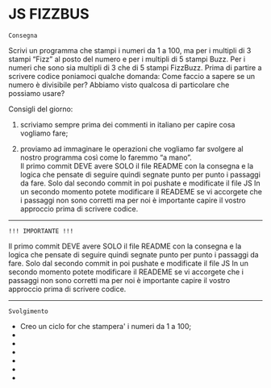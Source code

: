 JS FIZZBUS
===
`Consegna`

Scrivi un programma che stampi i numeri da 1 a 100,
ma per i multipli di 3 stampi “Fizz” al posto del numero e per i multipli di 5 stampi Buzz.
Per i numeri che sono sia multipli di 3 che di 5 stampi FizzBuzz.
Prima di partire a scrivere codice poniamoci qualche domanda:
Come faccio a sapere se un numero è divisibile per?
Abbiamo visto qualcosa di particolare che possiamo usare?

Consigli del giorno:
1. scriviamo sempre prima dei commenti in italiano per capire cosa vogliamo fare;

2. proviamo ad immaginare le operazioni che vogliamo far svolgere al nostro programma così come lo faremmo “a mano”.  
Il primo commit DEVE avere SOLO il file README con la consegna e la logica che pensate di seguire quindi segnate punto per punto i passaggi da fare.
Solo dal secondo commit in poi pushate e modificate il file JS
In un secondo momento potete modificare il READEME se vi accorgete che i passaggi non 
sono corretti ma per noi è importante capire il vostro approccio prima di scrivere codice.

---

`!!! IMPORTANTE !!!`

Il primo commit DEVE avere SOLO il file README con la consegna e la logica che pensate di seguire quindi segnate punto per punto i passaggi da fare.
Solo dal secondo commit in poi pushate e modificate il file JS
In un secondo momento potete modificare il READEME se vi accorgete che i passaggi non 
sono corretti ma per noi è importante capire il vostro approccio prima di scrivere codice.

---

`Svolgimento`

- Creo un ciclo for che stampera' i numeri da 1 a 100;
-
-
-
-
-
-
